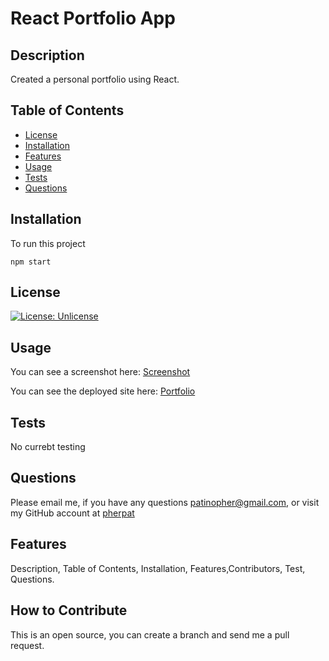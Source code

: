 # React Portfolio App

## Description

 Created a personal portfolio using React. 

 ## Table of Contents

 - [License](#license)
 - [Installation](#installation)
 - [Features](#features)
 - [Usage](#usage)
 - [Tests](#tests)
 - [Questions](#questions)

 ## Installation

To run this project 
````
npm start
````


## License

 [![License: Unlicense](https://img.shields.io/badge/license-Unlicense-blue.svg)](http://unlicense.org/) 

## Usage

You can see a screenshot here: [Screenshot](https://github.com/pherpat/React-Portfolio/blob/main/src/components/assets/react-portfolio-screenshot.png)

You can see the deployed site here: [Portfolio](https://pherpat.github.io/React-Portfolio/)

## Tests

No currebt testing

## Questions
 Please email me, if you have any questions
patinopher@gmail.com, or visit my GitHub account at
[pherpat](https://github.com/pherpat)

## Features

 Description, Table of Contents, Installation, Features,Contributors, Test, Questions.

## How to Contribute

 This is an open source, you can create a branch and send me a pull request.
